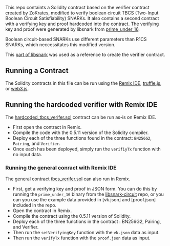 This repo containts a Solidity contract based on the verifier contract created by ZoKrates, modified to verify boolean circuit TBCS (Two-Input Boolean Circuit Satisfiability) SNARKs. It also contains a second contract with a verifying key and proof hardcoded into the contract. The verifying key and proof were generated by libsnark from [prime_under_16](https://github.com/statebox/libsnark-circuit/blob/master/src/prime_under_16.cpp).

Boolean circuit-based SNARKs use different parameters than R1CS SNARKs, which neccessitates this modified version.

This [part of libsnark](https://github.com/scipr-lab/libsnark/blob/master/libsnark/zk_proof_systems/ppzksnark/uscs_ppzksnark/uscs_ppzksnark.tcc#L447-L528) was used as a reference to create the verifier contract.

## Running a Contract
The Solidity contracts in this file can be run using the [Remix IDE](remix.ethereum.org), [truffle.js](https://github.com/trufflesuite/truffle), or [web3.js](https://github.com/ethereum/web3.js/).

## Running the hardcoded verifier with Remix IDE
The [hardcoded_tbcs_verifer.sol](hardcoded_tbcs_verifer.sol) contract can be run as-is on Remix IDE. 

- First open the contract in Remix. 
- Compile the code with the 0.5.11 version of the Solidity compiler.
- Deploy each of the three functions found in the contract: `BN256G2`, `Pairing`, and `Verifier`.
- Once each has been deployed, simply run the `verifiyTx` function with no input data.

### Running the general conract with Remix IDE

The general contract [tbcs_verifer.sol](tbcs_verifer.sol) can also run in Remix.

- First, get a verifying key and proof in JSON form. You can do this by running the `prime_under_16` binary from the [libsnark-circuit](https://github.com/statebox/libsnark-circuit) repo, or you can you use the example data provided in [vk.json] and [proof.json] included in the repo.
- Open the contract in Remix. 
- Compile the contract using the 0.5.11 version of Solidity. 
- Deploy each of the three functions in the contract : BN256G2, Pairing, and Verifier. 
- Then run the `setVerifyingKey` function with the `vk.json` data as input. 
- Then run the `verifyTx` function with the `proof.json` data as input.
